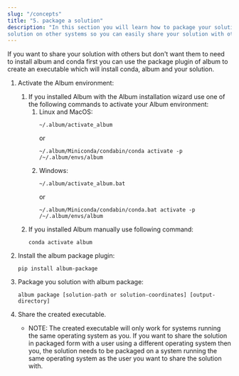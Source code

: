 ```yaml
---
slug: "/concepts"
title: "5. package a solution"
description: "In this section you will learn how to package your solution into an executable, which installs your
solution on other systems so you can easily share your solution with others."
---
```


If you want to share your solution with others but don't want them to need to install album and conda first
you can use the package plugin of album to create an executable which will install conda, album and your solution.

1. Activate the Album environment:

    1. If you installed Album with the Album installation wizard use one of the following commands to activate your
       Album environment:
        1. Linux and MacOS:
           ```
           ~/.album/activate_album
           ```
           or
           ```
           ~/.album/Miniconda/condabin/conda activate -p /~/.album/envs/album
           ```
        2. Windows:
           ```
           ~/.album/activate_album.bat
           ```
           or
           ```
           ~/.album/Miniconda/condabin/conda.bat activate -p /~/.album/envs/album
           ```
    2. If you installed Album manually use following command:
       ```
       conda activate album
       ```

2. Install the album package plugin:
   ```
   pip install album-package
   ```

3. Package you solution with album package:
    ```
   album package [solution-path or solution-coordinates] [output-directory]
   ```

4. Share the created executable.
    - NOTE: The created executable will only work for systems running the same operating system as you. If you want to
      share the solution in packaged form with a user using a different operating system then you, the solution needs to
      be packaged on a system running the same operating system as the user you want to share the solution with.
